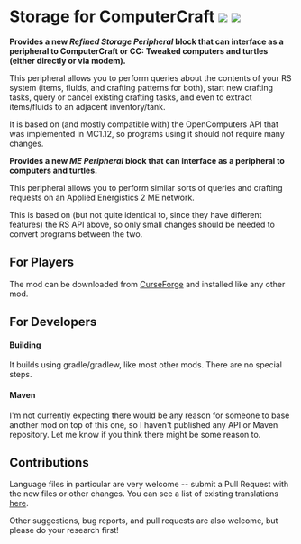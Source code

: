 # Storage for ComputerCraft [![](http://cf.way2muchnoise.eu/432182.svg)](https://www.curseforge.com/minecraft/mc-mods/storage-for-computercraft) [![](http://cf.way2muchnoise.eu/versions/432182.svg)](https://www.curseforge.com/minecraft/mc-mods/storage-for-computercraft)

**Provides a new _Refined Storage Peripheral_ block that can interface as a peripheral to ComputerCraft or CC: Tweaked computers and turtles (either directly or via modem).**

This peripheral allows you to perform queries about the contents of your RS system (items, fluids, and crafting patterns for both), start new crafting tasks, query or cancel existing crafting tasks, and even to extract items/fluids to an adjacent inventory/tank.

It is based on (and mostly compatible with) the OpenComputers API that was implemented in MC1.12, so programs using it should not require many changes.

**Provides a new _ME Peripheral_ block that can interface as a peripheral to computers and turtles.**

This peripheral allows you to perform similar sorts of queries and crafting requests on an Applied Energistics 2 ME network.

This is based on (but not quite identical to, since they have different features) the RS API above, so only small changes should be needed to convert programs between the two.

## For Players

The mod can be downloaded from [CurseForge](https://www.curseforge.com/minecraft/mc-mods/storage-for-computercraft) and installed like any other mod.

## For Developers

#### Building

It builds using gradle/gradlew, like most other mods.  There are no special steps.

#### Maven

I'm not currently expecting there would be any reason for someone to base another mod on top of this one, so I haven't published any API or Maven repository.  Let me know if you think there might be some reason to. 

## Contributions

Language files in particular are very welcome -- submit a Pull Request with the new files or other changes.  You can see a list of existing translations [here](src/main/resources/assets/storage4computercraft/lang).

Other suggestions, bug reports, and pull requests are also welcome, but please do your research first!
